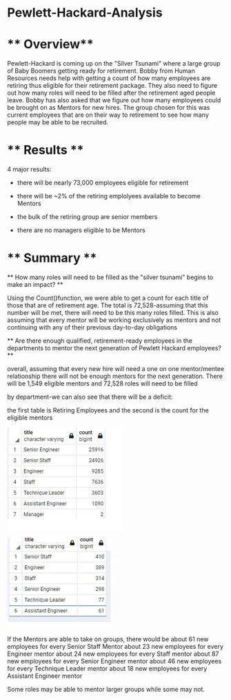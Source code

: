 # Pewlett-Hackard-Analysis

# ** Overview** #

Pewlett-Hackard is coming up on the "Silver Tsunami" where a large group of Baby Boomers getting ready for retirement. Bobby from Human Resources needs help with getting a count of how many employees are retiring thus eligible for their retirement package. They also need to figure out how many roles will need to be filled after the retirement aged people leave. Bobby has also asked that we figure out how many employees could be brought on as Mentors for new hires. The group chosen for this was current employees that are on their way to retirement to see how many people may be able to be recruited.

# ** Results ** #
4 major results:

- there will be nearly 73,000 employees eligible for retirement 

- there will be ~2% of the retiring emplolyees available to become Mentors 

- the bulk of the retiring group are senior members

- there are no managers eligible to be Mentors 



# ** Summary ** #

** How many roles will need to be filled as the "silver tsunami" begins to make an impact? **

Using the Count()function, we were able to get a count for each title of those that are of retirement age. The total is 72,528-assuming that this number will be met, there will need to be this many roles filled. This is also assuming that every mentor will be working exclusively as mentors and not continuing with any of their previous day-to-day obligations



** Are there enough qualified, retirement-ready employees in the departments to mentor the next generation of Pewlett Hackard employees? **

overall, assuming that every new hire will need a one on one mentor/mentee relationship there will not be enough mentors for the next generation. 
There will be 1,549 eligible mentors and 72,528 roles will need to be filled 

by department-we can also see that there will be a deficit:

the first table is Retiring Employees and the second is the count for the eligible mentors

![Retiring Employees Snip](https://github.com/NShan9297/Pewlett-Hackard-Analysis/blob/main/Retiring%20Employees%20Snip.jpg)

![Eligible Mentors Snip](https://github.com/NShan9297/Pewlett-Hackard-Analysis/blob/main/Eligible%20Mentors%20Snip.jpg) 



If the Mentors are able to take on groups, there would be 
about 61 new employees for every Senior Staff Mentor
about 23 new employees for every Engineer mentor
about 24 new employees for every Staff mentor
about 87 new employees for every Senior Engineer mentor 
about 46 new employees for every Technique Leader mentor
about 18 new employees for every Assistant Engineer mentor

Some roles may be able to mentor larger groups while some may not.